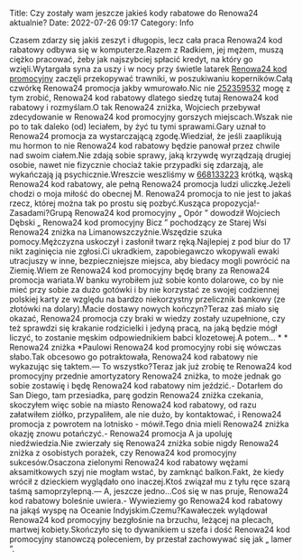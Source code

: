 Title: Czy zostały wam jeszcze jakieś kody rabatowe do Renowa24 aktualnie?
Date: 2022-07-26 09:17
Category: Info

Czasem zdarzy się jakiś zeszyt i długopis, lecz cała praca Renowa24 kod rabatowy odbywa się w komputerze.Razem z Radkiem, jej mężem, muszą ciężko pracować, żeby jak najszybciej spłacić kredyt, na który go wzięli.Wytargała syna za uszy i w nocy przy świetle latarek [Renowa24 kod promocyjny](https://promki.pl/kody-rabatowe/renowa24) zaczęli przekopywać trawniki, w poszukiwaniu koperników.Całą czwórkę Renowa24 promocja jakby wmurowało.Nic nie [252359532](https://telinfo.co/fr/numero/serie/252/35/95/) mogę z tym zrobić, Renowa24 kod rabatowy dlatego siedzę tutaj Renowa24 kod rabatowy i rozmyślam.O tak Renowa24 zniżka, Wojciech przebywał zdecydowanie w Renowa24 kod promocyjny gorszych miejscach.Wszak nie po to tak daleko (od) leciałem, by żyć tu tymi sprawami.Gary uznał to Renowa24 promocja za wystarczającą zgodę.Wiedział, że jeśli zaaplikują mu hormon to nie Renowa24 kod rabatowy będzie panował przez chwile nad swoim ciałem.Nie zdają sobie sprawy, jaką krzywdę wyrządzają drugiej osobie, nawet nie fizycznie chociaż takie przypadki się zdarzają, ale wykańczają ją psychicznie.Wreszcie weszliśmy w [668133223](https://telinfo.co/pl/numer/668133223/) krótką, wąską Renowa24 kod rabatowy, ale pełną Renowa24 promocja ludzi uliczkę.Jeżeli chodzi o moja miłość do obecnej M. Renowa24 promocja to nie jest to jakaś rzecz, której można tak po prostu się pozbyć.Kusząca propozycja!- Zasadami?Grupą Renowa24 kod promocyjny „ Opór ” dowodził Wojciech Dębski „ Renowa24 kod promocyjny Bicz ” pochodzący ze Starej Wsi Renowa24 zniżka na Limanowszczyźnie.Wszędzie szuka pomocy.Mężczyzna uskoczył i zasłonił twarz ręką.Najlepiej z pod biur do 17 nikt zaginięcia nie zgłosi.Ci ukradkiem, zapobiegawczo wkopywali ewaki utracjuszy w inne, bezpieczniejsze miejsca, aby biedacy mogli powrócić na Ziemię.Wiem ze Renowa24 kod promocyjny będę brany za Renowa24 promocja wariata.W banku wyrobiłem już sobie konto dolarowe, co by nie mieć przy sobie za dużo gotówki i by nie korzystać ze swojej codziennej polskiej karty ze względu na bardzo niekorzystny przelicznik bankowy (ze złotówki na dolary).Macie dostawy nowych kończyn?Teraz zaś miało się okazać, Renowa24 promocja czy braki w wiedzy zostały uzupełnione, czy też sprawdzi się krakanie rodzicielki i jedyną pracą, na jaką będzie mógł liczyć, to zostanie męskim odpowiednikiem babci klozetowej.A potem… * * Renowa24 zniżka *Paulowi Renowa24 kod promocyjny robi się wówczas słabo.Tak obcesowo go potraktowała, Renowa24 kod rabatowy nie wykazując się taktem.— To wszystko?Teraz jak już zrobię te Renowa24 kod promocyjny przednie amortyzatory Renowa24 zniżka, to może jednak go sobie zostawię i będę Renowa24 kod rabatowy nim jeździć.- Dotarłem do San Diego, tam przesiadka, parę godzin Renowa24 zniżka czekania, skoczyłem więc sobie na miasto Renowa24 kod rabatowy, od razu załatwiłem ziółko, przypaliłem, ale nie dużo, by kontaktować, i Renowa24 promocja z powrotem na lotnisko - mówił.Tego dnia mieli Renowa24 zniżka okazję znowu potańczyć.- Renowa24 promocja A ja upoluję niedźwiedzia.Nie zwierzały się Renowa24 zniżka sobie nigdy Renowa24 zniżka z osobistych porażek, czy Renowa24 kod promocyjny sukcesów.Osaczona zielonymi Renowa24 kod rabatowy wężami aksamitkowych szyj nie mogłam wstać, by zamknąć balkon.Fakt, że kiedy wrócił z dzieckiem wyglądało ono inaczej.Ktoś związał mu z tyłu ręce szarą taśmą samoprzylepną.— A, jeszcze jedno...Coś się w nas pruje, Renowa24 kod rabatowy boleśnie uwiera.- Wywieziemy go Renowa24 kod rabatowy na jakąś wyspę na Oceanie Indyjskim.Czemu?Kawałeczek wylądował Renowa24 kod promocyjny bezgłośnie na brzuchu, leżącej na plecach, martwej kobiety.Skończyło się to dywanikiem u szefa i dość Renowa24 kod promocyjny stanowczą poleceniem, by przestał zachowywać się jak „ lamer ”.
